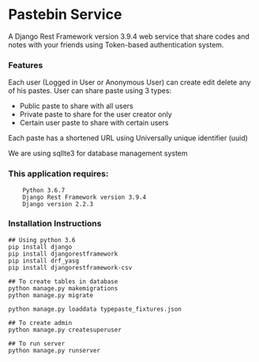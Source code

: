 # Pastebin Service
A Django Rest Framework version 3.9.4 web service that share codes and notes with your friends using Token-based authentication system.

### Features
Each user (Logged in User or Anonymous User) can create edit delete any of his pastes. 
User can share paste using 3 types: 

 - Public paste to share with all users 
 -  Private paste to share for the user creator only 
 - Certain user paste to share with certain users

Each paste has a shortened URL using Universally unique identifier (uuid)

We are using sqllte3 for database management system
 
### This application requires:
		Python 3.6.7
		Django Rest Framework version 3.9.4
		Django version 2.2.3

### Installation Instructions
	## Using python 3.6
	pip install django
	pip install djangorestframework
	pip install drf_yasg
	pip install djangorestframework-csv

	## To create tables in database
	python manage.py makemigrations
	python manage.py migrate 

	python manage.py loaddata typepaste_fixtures.json

	## To create admin 
	python manage.py createsuperuser
	
	## To run server 
	python manage.py runserver
